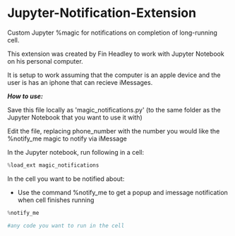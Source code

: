 # Jupyter-Notification-Extension
Custom Jupyter %magic for notifications on completion of long-running cell.

This extension was created by Fin Headley to work with Jupyter Notebook on his personal computer.

It is setup to work assuming that the computer is an apple device and 
the user is has an iphone that can recieve iMessages.


**_How to use:_**

Save this file locally as 'magic_notifications.py' (to the same folder as the Jupyter Notebook that you want to use it with)

Edit the file, replacing phone_number with the number you would like the %notify_me magic to notify via iMessage

In the Jupyter notebook, run following in a cell:
```Python
%load_ext magic_notifications
```
In the cell you want to be notified about:
- Use the command %notify_me to get a popup and imessage notification when cell finishes running
```Python
%notify_me

#any code you want to run in the cell
```
